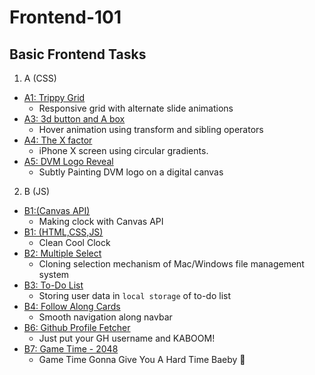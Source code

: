 # Frontend-101
## Basic Frontend Tasks
1. A (CSS)
  - [A1: Trippy Grid](https://sakshamdevelops.github.io/Frontend-101/A/A1/A1.html)
     - Responsive grid with alternate slide animations
  - [A3: 3d button and A box](https://sakshamdevelops.github.io/Frontend-101/A/A3/A3.html)
     - Hover animation using transform and sibling operators  
  - [A4: The X factor](https://sakshamdevelops.github.io/Frontend-101/A/A4/A4.html)  
     - iPhone X screen using circular gradients.
  - [A5: DVM Logo Reveal](https://sakshamdevelops.github.io/Frontend-101/A/A5/A5.html)  
     - Subtly Painting DVM logo on a digital canvas

2. B (JS)
  - [B1:(Canvas API)](https://sakshamdevelops.github.io/Frontend-101/B/B1%20Canvas/B1C.html) 
    - Making clock with Canvas API
  - [B1: (HTML,CSS,JS)](https://sakshamdevelops.github.io/Frontend-101/B/B1%20JS/B1.html)
    - Clean Cool Clock
  - [B2: Multiple Select ](https://sakshamdevelops.github.io/Frontend-101/B/B2/B2.html)
    - Cloning selection mechanism of Mac/Windows file management system
  - [B3: To-Do List](https://sakshamdevelops.github.io/Frontend-101/B/B3/B3.html)
    - Storing user data in `local storage` of to-do list
  - [B4: Follow Along Cards](https://sakshamdevelops.github.io/Frontend-101/B/B4/B4.html)
    - Smooth navigation along navbar
  - [B6: Github Profile Fetcher](https://sakshamdevelops.github.io/Frontend-101/B/B6/B6.html)
    - Just put your GH username and KABOOM!
  - [B7: Game Time - 2048](https://sakshamdevelops.github.io/Frontend-101/B/B7/B7.html)
    - Game Time Gonna Give You A Hard Time Baeby 🍼